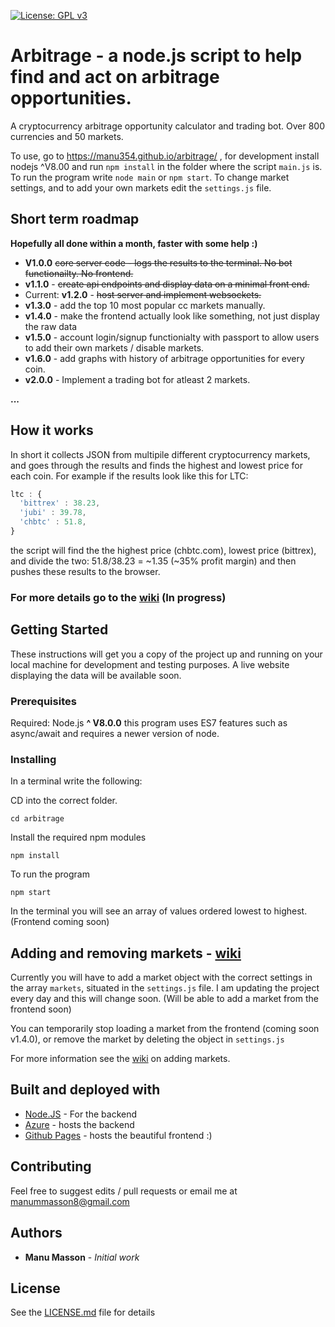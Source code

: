 [![License: GPL v3](https://img.shields.io/badge/License-GPL%20v3-blue.svg)](https://www.gnu.org/licenses/gpl-3.0)

# Arbitrage - a node.js script to help find and act on arbitrage opportunities. 
A cryptocurrency arbitrage opportunity calculator and trading bot. Over 800 currencies and 50 markets.

To use, go to https://manu354.github.io/arbitrage/ , for development install nodejs ^V8.00 and run `npm install` in the folder where the script `main.js` is. To run the program write `node main` or `npm start`. To change market settings, and to add your own markets edit the `settings.js` file.

## Short term **roadmap** 

**Hopefully all done within a month, faster with some help :)**

* **V1.0.0** ~~core server code - logs the results to the terminal. No bot functionailty. No frontend.~~
* **v1.1.0** - ~~create api endpoints and display data on a minimal front end.~~
* Current: **v1.2.0** - ~~host server and implement websockets.~~
* **v1.3.0** - add the top 10 most popular cc markets manually.
* **v1.4.0** - make the frontend actually look like something, not just display the raw data 
* **v1.5.0** - account login/signup functionialty with passport to allow users to add their own markets / disable markets.
* **v1.6.0** - add graphs with history of arbitrage opportunities for every coin. 
* **v2.0.0** - Implement a trading bot for atleast 2 markets.

**...** 

## How it works

In short it collects JSON from multipile different cryptocurrency markets, and goes through the results and finds the highest and lowest price for each coin. For example if the results look like this for LTC:
```javascript
ltc : {
  'bittrex' : 38.23,
  'jubi' : 39.78,
  'chbtc' : 51.8,
}
```
the script will find the the highest price (chbtc.com), lowest price (bittrex), and divide the two: 51.8/38.23 = ~1.35 (~35% profit margin) and then pushes these results to the browser.

### For more details go to the [wiki](https://github.com/manu354/arbitrage/wiki/How-the-script-works) (In progress)


## Getting Started

These instructions will get you a copy of the project up and running on your local machine for development and testing purposes. A live website displaying the data will be available soon. 

### Prerequisites

Required: Node.js **^ V8.0.0** this program uses ES7 features such as async/await and requires a newer version of node.

### Installing

In a terminal write the following:

CD into the correct folder.

```shell
cd arbitrage
```

Install the required npm modules

```shell
npm install
```

To run the program

```shell
npm start
```

In the terminal you will see an array of values ordered lowest to highest.  (Frontend coming soon)

## Adding and removing markets - [wiki](https://github.com/manu354/arbitrage/wiki/How-to-add-a-market)

Currently you will have to add a market object with the correct settings in the array `markets`, situated in the `settings.js` file. I am updating the project every day and this will change soon.  (Will be able to add a market from the frontend soon)

You can temporarily stop loading a market from the frontend (coming soon v1.4.0), or remove the market by deleting the object in `settings.js`

For more information see the [wiki](https://github.com/manu354/arbitrage/wiki/How-to-add-a-market) on adding markets.

## Built and deployed with

* [Node.JS](https://nodejs.org) - For the backend
* [Azure](http://ccarbitrage.azurewebsites.net/) - hosts the backend
* [Github Pages](https://manu354.github.io/arbitrage/) - hosts the beautiful frontend :)

## Contributing

Feel free to suggest edits / pull requests or email me at manummasson8@gmail.com

## Authors

* **Manu Masson** - *Initial work* 

## License

See the [LICENSE.md](LICENSE.md) file for details
